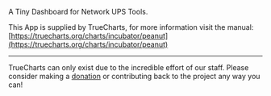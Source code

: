 A Tiny Dashboard for Network UPS Tools.

This App is supplied by TrueCharts, for more information visit the manual: [https://truecharts.org/charts/incubator/peanut](https://truecharts.org/charts/incubator/peanut)

---

TrueCharts can only exist due to the incredible effort of our staff.
Please consider making a [donation](https://truecharts.org/sponsor) or contributing back to the project any way you can!
